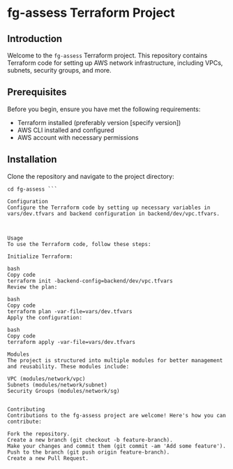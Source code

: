 # fg-assess Terraform Project

## Introduction
Welcome to the `fg-assess` Terraform project. This repository contains Terraform code for setting up AWS network infrastructure, including VPCs, subnets, security groups, and more.

## Prerequisites
Before you begin, ensure you have met the following requirements:
- Terraform installed (preferably version [specify version])
- AWS CLI installed and configured
- AWS account with necessary permissions

## Installation
Clone the repository and navigate to the project directory:

```git clone https://github.com/rajaroraji/fg-assess.git
cd fg-assess ```

Configuration
Configure the Terraform code by setting up necessary variables in vars/dev.tfvars and backend configuration in backend/dev/vpc.tfvars.



Usage
To use the Terraform code, follow these steps:

Initialize Terraform:

bash
Copy code
terraform init -backend-config=backend/dev/vpc.tfvars
Review the plan:

bash
Copy code
terraform plan -var-file=vars/dev.tfvars
Apply the configuration:

bash
Copy code
terraform apply -var-file=vars/dev.tfvars

Modules
The project is structured into multiple modules for better management and reusability. These modules include:

VPC (modules/network/vpc)
Subnets (modules/network/subnet)
Security Groups (modules/network/sg)


Contributing
Contributions to the fg-assess project are welcome! Here's how you can contribute:

Fork the repository.
Create a new branch (git checkout -b feature-branch).
Make your changes and commit them (git commit -am 'Add some feature').
Push to the branch (git push origin feature-branch).
Create a new Pull Request.
